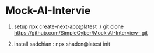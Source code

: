 # Mock-AI-Intervie



1. setup 
        npx create-next-app@latest ./
        git clone https://github.com/SimpleCyber/Mock-AI-Interview-.git

2.  install sadchian : npx shadcn@latest init


